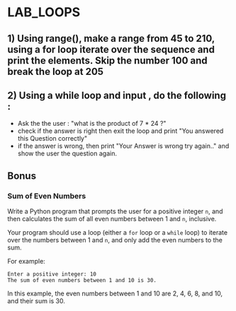 # LAB_LOOPS

## 1) Using range(),  make a range from 45 to 210, using a for loop iterate over the sequence and print the elements. Skip the number 100 and break the loop at 205

## 2) Using a while loop and input , do the following :
- Ask the the user : "what is the product of 7 * 24 ?"
- check if the answer is right then exit the loop and print "You answered this Question correctly"
- if the answer is wrong, then print "Your Answer is wrong try again.." and show the user the question again.


## Bonus

### Sum of Even Numbers

Write a Python program that prompts the user for a positive integer `n`, and then calculates the sum of all even numbers between 1 and `n`, inclusive.

Your program should use a loop (either a `for` loop or a `while` loop) to iterate over the numbers between 1 and `n`, and only add the even numbers to the sum.

For example:

```
Enter a positive integer: 10
The sum of even numbers between 1 and 10 is 30.
```

In this example, the even numbers between 1 and 10 are 2, 4, 6, 8, and 10, and their sum is 30.

